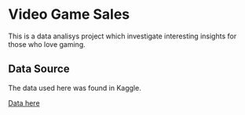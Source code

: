 # Video Game Sales

This is a data analisys project which investigate interesting insights for those who love gaming.

## Data Source

The data used here was found in Kaggle.

[Data here](https://www.kaggle.com/datasets/gregorut/videogamesales)
